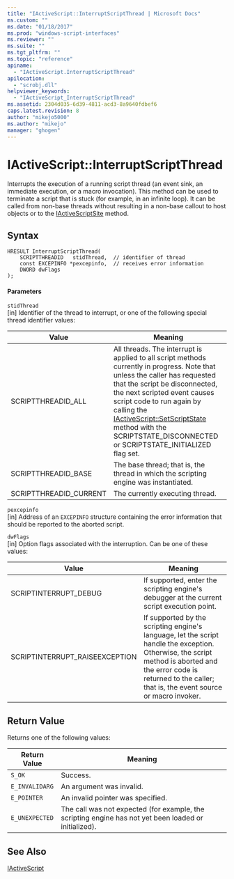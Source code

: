 ```yaml
---
title: "IActiveScript::InterruptScriptThread | Microsoft Docs"
ms.custom: ""
ms.date: "01/18/2017"
ms.prod: "windows-script-interfaces"
ms.reviewer: ""
ms.suite: ""
ms.tgt_pltfrm: ""
ms.topic: "reference"
apiname: 
  - "IActiveScript.InterruptScriptThread"
apilocation: 
  - "scrobj.dll"
helpviewer_keywords: 
  - "IActiveScript_InterruptScriptThread"
ms.assetid: 2304d035-6d39-4811-acd3-8a9640fdbef6
caps.latest.revision: 8
author: "mikejo5000"
ms.author: "mikejo"
manager: "ghogen"
---
```

# IActiveScript::InterruptScriptThread
Interrupts the execution of a running script thread (an event sink, an immediate execution, or a macro invocation). This method can be used to terminate a script that is stuck (for example, in an infinite loop). It can be called from non-base threads without resulting in a non-base callout to host objects or to the [IActiveScriptSite](../../winscript/reference/iactivescriptsite.md) method.  
  
## Syntax  
  
```  
HRESULT InterruptScriptThread(  
    SCRIPTTHREADID   stidThread,  // identifier of thread  
    const EXCEPINFO *pexcepinfo,  // receives error information  
    DWORD dwFlags  
);  
```  
  
#### Parameters  
 `stidThread`  
 [in] Identifier of the thread to interrupt, or one of the following special thread identifier values:  
  
|Value|Meaning|  
|-----------|-------------|  
|SCRIPTTHREADID_ALL|All threads. The interrupt is applied to all script methods currently in progress. Note that unless the caller has requested that the script be disconnected, the next scripted event causes script code to run again by calling the [IActiveScript::SetScriptState](../../winscript/reference/iactivescript-setscriptstate.md) method with the SCRIPTSTATE_DISCONNECTED or SCRIPTSTATE_INITIALIZED flag set.|  
|SCRIPTTHREADID_BASE|The base thread; that is, the thread in which the scripting engine was instantiated.|  
|SCRIPTTHREADID_CURRENT|The currently executing thread.|  
  
 `pexcepinfo`  
 [in] Address of an `EXCEPINFO` structure containing the error information that should be reported to the aborted script.  
  
 `dwFlags`  
 [in] Option flags associated with the interruption. Can be one of these values:  
  
|Value|Meaning|  
|-----------|-------------|  
|SCRIPTINTERRUPT_DEBUG|If supported, enter the scripting engine's debugger at the current script execution point.|  
|SCRIPTINTERRUPT_RAISEEXCEPTION|If supported by the scripting engine's language, let the script handle the exception. Otherwise, the script method is aborted and the error code is returned to the caller; that is, the event source or macro invoker.|  
  
## Return Value  
 Returns one of the following values:  
  
|Return Value|Meaning|  
|------------------|-------------|  
|`S_OK`|Success.|  
|`E_INVALIDARG`|An argument was invalid.|  
|`E_POINTER`|An invalid pointer was specified.|  
|`E_UNEXPECTED`|The call was not expected (for example, the scripting engine has not yet been loaded or initialized).|  
  
## See Also  
 [IActiveScript](../../winscript/reference/iactivescript.md)